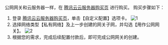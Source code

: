 公网网关和云服务器一样，在 [腾讯云云服务器购买页](https://buy.cloud.tencent.com/cvm?tab=lite) 进行购买。
购买步骤如下：
1. 登录  [腾讯云云服务器购买页](https://buy.cloud.tencent.com/cvm?tab=lite)，单击【自定义配置】选项卡。
 ![1](https://main.qcloudimg.com/raw/abc2d009989f7cebaab41bb0e1739ea6.png)
2. 选择网络类型【私有网络】及上一步创建的网关子网，并勾选【用作公网网关】。
 ![2](https://main.qcloudimg.com/raw/558bbf2b17950a15bb3728a3a65c5212.png)
3. 根据您的需求，完成后续配置付款后，即可完成公网网关的创建。